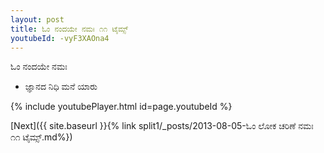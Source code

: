 ```yaml
---
layout: post
title: ಓಂ ನಂದಯೇ ನಮಃ ೧೧ ಟೈಮ್ಸ್
youtubeId: -vyF3XAOna4
---
```

 
 
 ಓಂ ನಂದಯೇ ನಮಃ  
 
 -  ಜ್ಞಾನದ ನಿಧಿ ಮನೆ ಯಾರು 
 
  
 
  
 
 
 
 
 
 


{% include youtubePlayer.html id=page.youtubeId %}
 
[Next]({{ site.baseurl }}{% link  split1/_posts/2013-08-05-ಓಂ ಲೋಕ ಚರಿಣೆ ನಮಃ ೧೧ ಟೈಮ್ಸ್.md%})
 
